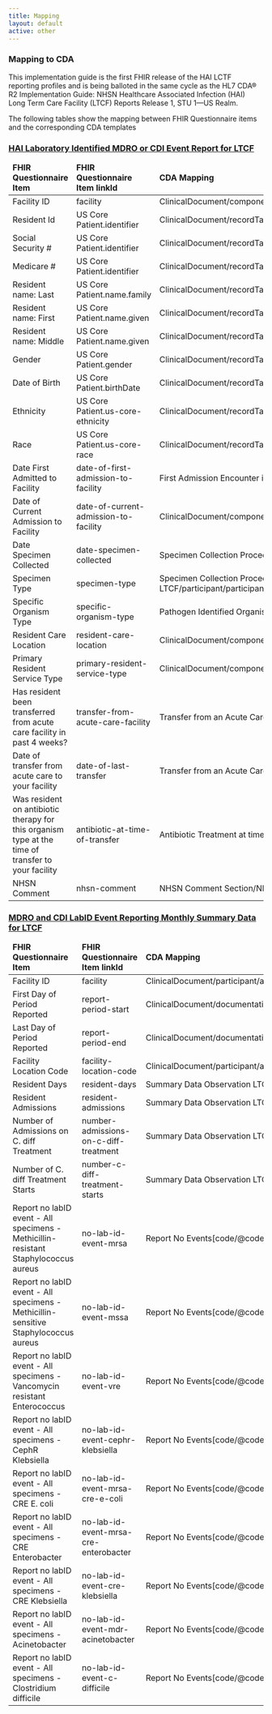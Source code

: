 ```yaml
---
title: Mapping
layout: default
active: other
---
```


<!-- { :.no_toc } -->

<!-- TOC  the css styling for this is \pages\assets\css\project.css under 'markdown-toc'-->

<!-- * Do not remove this line (it will not be displayed)
{:toc} -->

<!-- end TOC -->

### Mapping to CDA
  
  <p>This implementation guide is the first FHIR release of the HAI LCTF reporting profiles and is being balloted in the same cycle as the HL7 CDA® R2 Implementation Guide: NHSN Healthcare Associated Infection (HAI) Long Term Care Facility (LTCF) Reports
Release 1, STU 1—US Realm.</p>
  <p>The following tables show the mapping between FHIR Questionnaire items and the corresponding CDA templates</p>
  <h3><a href="Questionnaire-hai-ltcf-questionnaire-mdro-cdi-event.html">HAI Laboratory Identified MDRO or CDI Event Report for LTCF</a></h3>
  <table class="codes">
    <thead>
      <tr>
        <td>
          <b>FHIR Questionnaire Item</b>
        </td>
        <td>
          <b>FHIR Questionnaire Item linkId</b>
        </td>
        <td>
          <b>CDA Mapping</b>
        </td>
      </tr>
    </thead>
    <tbody>
      <tr>
        <td>Facility ID</td>
        <td>facility</td>
        <td>ClinicalDocument/componentOf/encompassingEncounter/location/healthCareFacility/id</td>
      </tr>
      <tr>
        <td>Resident Id</td>
        <td>US Core Patient.identifier</td>
        <td>ClinicalDocument/recordTarget/patientRole/id</td>
      </tr>
      <tr>
        <td>Social Security #</td>
        <td>US Core Patient.identifier</td>
        <td>ClinicalDocument/recordTarget/patientRole/id</td>
      </tr>
      <tr>
        <td>Medicare #</td>
        <td>US Core Patient.identifier</td>
        <td>ClinicalDocument/recordTarget/patientRole/id</td>
      </tr>
      <tr>
        <td>Resident name: Last</td>
        <td>US Core Patient.name.family</td>
        <td>ClinicalDocument/recordTarget/name</td>
      </tr>
      <tr>
        <td>Resident name: First</td>
        <td>US Core Patient.name.given</td>
        <td>ClinicalDocument/recordTarget/name</td>
      </tr>
      <tr>
        <td>Resident name: Middle</td>
        <td>US Core Patient.name.given</td>
        <td>ClinicalDocument/recordTarget/name</td>
      </tr>
      <tr>
        <td>Gender</td>
        <td>US Core Patient.gender</td>
        <td>ClinicalDocument/recordTarget/patientRole/patient/administrativeGenderCode</td>
      </tr>
      <tr>
        <td>Date of Birth</td>
        <td>US Core Patient.birthDate</td>
        <td>ClinicalDocument/recordTarget/patientRole/patient/birthTime</td>
      </tr>
      <tr>
        <td>Ethnicity</td>
        <td>US Core Patient.us-core-ethnicity</td>
        <td>ClinicalDocument/recordTarget/patientRole/patient/ethnicGroupCode</td>
      </tr>
      <tr>
        <td>Race</td>
        <td>US Core Patient.us-core-race</td>
        <td>ClinicalDocument/recordTarget/patientRole/patient/raceCode</td>
      </tr>
      <tr>
        <td>Date First Admitted to Facility</td>
        <td>date-of-first-admission-to-facility</td>
        <td>First Admission Encounter in a Lab Identified Report LTCF/effectiveTime/low</td>
      </tr>
      <tr>
        <td>Date of Current Admission to Facility</td>
        <td>date-of-current-admission-to-facility</td>
        <td>ClinicalDocument/componentOf/encompassingEncounter/effectiveTime/low</td>
      </tr>
      <tr>
        <td>Date Specimen Collected</td>
        <td>date-specimen-collected</td>
        <td>Specimen Collection Procedure in a Lab Identified Report LTCF/effectiveTime/low</td>
      </tr>
      <tr>
        <td>Specimen Type</td>
        <td>specimen-type</td>
        <td>Specimen Collection Procedure in a Lab Identified Report LTCF/participant/participantRole/playingEntity/code</td>
      </tr>
      <tr>
        <td>Specific Organism Type</td>
        <td>specific-organism-type</td>
        <td>Pathogen Identified Organism in a Lab Identified Report LTCF/value</td>
      </tr>
      <tr>
        <td>Resident Care Location</td>
        <td>resident-care-location</td>
        <td>ClinicalDocument/componentOf/encompassingEncounter/location/healthcareFacility/id/@extension</td>
      </tr>
      <tr>
        <td>Primary Resident Service Type</td>
        <td>primary-resident-service-type</td>
        <td>ClinicalDocument/componentOf/encompassingEncounter/location/healthCareFacility/code</td>
      </tr>
      <tr>
        <td>Has resident been transferred from acute care facility in past 4 weeks?</td>
        <td>transfer-from-acute-care-facility</td>
        <td>Transfer from an Acute Care Facility to LTCF in a Lab Identified Report/value</td>
      </tr>
      <tr>
        <td>Date of transfer from acute care to your facility</td>
        <td>date-of-last-transfer</td>
        <td>Transfer from an Acute Care Facility to LTCF in a Lab Identified Report/effectiveTime</td>
      </tr>
      <tr>
        <td>Was resident on antibiotic therapy for this organism type at the time of transfer to your facility</td>
        <td>antibiotic-at-time-of-transfer</td>
        <td>Antibiotic Treatment at time of Transfer in a Lab Identified Report LTCF/value</td>
      </tr>
      <tr>
        <td>NHSN Comment</td>
        <td>nhsn-comment</td>
        <td>NHSN Comment Section/NHSN Comment</td>
      </tr>
    </tbody>
  </table>
  
  <h3><a href="Questionnaire-hai-ltcf-questionnaire-mdro-cdi-summary.html">MDRO and CDI LabID Event Reporting Monthly Summary Data for LTCF</a></h3>
<table class="codes">
  <thead>
    <tr>
      <td>
        <b>FHIR Questionnaire Item</b>
      </td>
      <td>
        <b>FHIR Questionnaire Item linkId</b>
      </td>
      <td>
        <b>CDA Mapping</b>
      </td>
    </tr>
  </thead>
  <tbody>
    <tr>
      <td>Facility ID</td>
      <td>facility</td>
      <td>ClinicalDocument/participant/associatedEntity/id/@root</td>
    </tr>
    <tr>
      <td>First Day of Period Reported</td>
      <td>report-period-start</td>
      <td>ClinicalDocument/documentationOf/serviceEvent/effectiveTime/low</td>
    </tr>
    <tr>
      <td>Last Day of Period Reported</td>
      <td>report-period-end</td>
      <td>ClinicalDocument/documentationOf/serviceEvent/effectiveTime/high</td>
    </tr>
    <tr>
      <td>Facility Location Code</td>
      <td>facility-location-code</td>
      <td>ClinicalDocument/participant/associatedEntity/id/@extension</td>
    </tr>
    <tr>
      <td>Resident Days</td>
      <td>resident-days</td>
      <td>Summary Data Observation LTCF[code/@code="1369-8']/value</td>
    </tr>
    <tr>
      <td>Resident Admissions</td>
      <td>resident-admissions</td>
      <td>Summary Data Observation LTCF[code/@code="1370-6']/value</td>
    </tr>
    <tr>
      <td>Number of Admissions on C. diff Treatment</td>
      <td>number-admissions-on-c-diff-treatment</td>
      <td>Summary Data Observation LTCF[code/@code="1371-4']/value</td>
    </tr>
    <tr>
      <td>Number of C. diff Treatment Starts</td>
      <td>number-c-diff-treatment-starts</td>
      <td>Summary Data Observation LTCF[code/@code="1372-2']/value</td>
    </tr>
    <tr>
      <td>Report no labID event - All specimens - Methicillin-resistant Staphylococcus aureus</td>
      <td>no-lab-id-event-mrsa</td>
      <td>Report No Events[code/@code="3030-4"]/value</td>
    </tr>
    <tr>
      <td>Report no labID event - All specimens - Methicillin-sensitive Staphylococcus aureus</td>
      <td>no-lab-id-event-mssa</td>
      <td>Report No Events[code/@code="1307-8"]/value</td>
    </tr>
    <tr>
      <td>Report no labID event - All specimens - Vancomycin resistant Enterococcus</td>
      <td>no-lab-id-event-vre</td>
      <td>Report No Events[code/@code="3033-8"]/value</td>
    </tr>
    <tr>
      <td>Report no labID event - All specimens - CephR Klebsiella</td>
      <td>no-lab-id-event-cephr-klebsiella</td>
      <td>Report No Events[code/@code="3036-1"]/value</td>
    </tr>
    <tr>
      <td>Report no labID event - All specimens - CRE E. coli</td>
      <td>no-lab-id-event-mrsa-cre-e-coli</td>
      <td>Report No Events[code/@code="3039-5"]/value</td>
    </tr>
    <tr>
      <td>Report no labID event - All specimens - CRE Enterobacter</td>
      <td>no-lab-id-event-mrsa-cre-enterobacter</td>
      <td>Report No Events[code/@code="3042-9"]/value</td>
    </tr>
    <tr>
      <td>Report no labID event - All specimens - CRE Klebsiella</td>
      <td>no-lab-id-event-cre-klebsiella</td>
      <td>Report No Events[code/@code="3045-2"]/value</td>
    </tr>
    <tr>
      <td>Report no labID event - All specimens - Acinetobacter</td>
      <td>no-lab-id-event-mdr-acinetobacter</td>
      <td>Report No Events[code/@code="3048-6"]/value</td>
    </tr>
    <tr>
      <td>Report no labID event - All specimens - Clostridium difficile</td>
      <td>no-lab-id-event-c-difficile</td>
      <td>Report No Events[code/@code="3051-0"]/value</td>
    </tr>
  </tbody>
</table>

